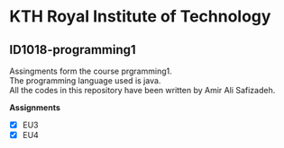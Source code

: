# KTH Royal Institute of Technology
## ID1018-programming1
Assingments form the course prgramming1.   
The programming language used is java.  
All the codes in this repository have been written by Amir Ali Safizadeh.  

**Assignments**
- [X] EU3
- [X] EU4
